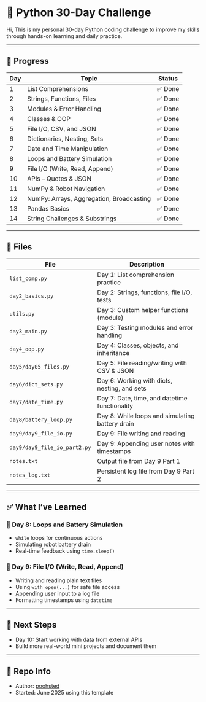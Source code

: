 # 🐍 Python 30-Day Challenge

Hi, This is my personal 30-day Python coding challenge to improve my skills through hands-on learning and daily practice.

---

## 📅 Progress

| Day | Topic                                  | Status   |
|-----|----------------------------------------|----------|
| 1   | List Comprehensions                    | ✅ Done  |
| 2   | Strings, Functions, Files              | ✅ Done  |
| 3   | Modules & Error Handling               | ✅ Done  |
| 4   | Classes & OOP                          | ✅ Done  |
| 5   | File I/O, CSV, and JSON                | ✅ Done  |
| 6   | Dictionaries, Nesting, Sets            | ✅ Done  |
| 7   | Date and Time Manipulation             | ✅ Done  |
| 8   | Loops and Battery Simulation           | ✅ Done  |
| 9   | File I/O (Write, Read, Append)         | ✅ Done  |
| 10  | APIs – Quotes & JSON                   | ✅ Done  |
| 11  | NumPy & Robot Navigation               | ✅ Done  |
| 12  | NumPy: Arrays, Aggregation, Broadcasting | ✅ Done  |
| 13  | Pandas Basics                          | ✅ Done  |
| 14  | String Challenges & Substrings         | ✅ Done  |


---

## 📂 Files

| File                      | Description                                     |
|---------------------------|-------------------------------------------------|
| `list_comp.py`            | Day 1: List comprehension practice              |
| `day2_basics.py`          | Day 2: Strings, functions, file I/O, tests      |
| `utils.py`                | Day 3: Custom helper functions (module)         |
| `day3_main.py`            | Day 3: Testing modules and error handling       |
| `day4_oop.py`             | Day 4: Classes, objects, and inheritance        |
| `day5/day05_files.py`     | Day 5: File reading/writing with CSV & JSON     |
| `day6/dict_sets.py`       | Day 6: Working with dicts, nesting, and sets    |
| `day7/date_time.py`       | Day 7: Date, time, and datetime functionality   |
| `day8/battery_loop.py`    | Day 8: While loops and simulating battery drain |
| `day9/day9_file_io.py`    | Day 9: File writing and reading                 |
| `day9/day9_file_io_part2.py` | Day 9: Appending user notes with timestamps  |
| `notes.txt`               | Output file from Day 9 Part 1                   |
| `notes_log.txt`           | Persistent log file from Day 9 Part 2           |

---

## ✅ What I’ve Learned

### 🧠 Day 8: Loops and Battery Simulation
- `while` loops for continuous actions
- Simulating robot battery drain
- Real-time feedback using `time.sleep()`

### 🧠 Day 9: File I/O (Write, Read, Append)
- Writing and reading plain text files
- Using `with open(...)` for safe file access
- Appending user input to a log file
- Formatting timestamps using `datetime`

---

## 🚀 Next Steps

- Day 10: Start working with data from external APIs
- Build more real-world mini projects and document them

---

## 📌 Repo Info

- Author: [poohsted](https://github.com/poohsted)
- Started: June 2025 using this template
